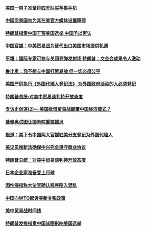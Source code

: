 #### [美国一男子准备排四天队买苹果手机](../pages/zg_yre_rvq/4578008.md) 

#### [中国促美国勿为其在美官方媒体设置障碍](../pages/zg_yre_rvq/4577953.md) 

#### [特朗普指责中国干预美国选举 中国予以否认](../pages/zg_yre_rvq/4577909.md) 

#### [中国官媒：中美贸易战为替代出口美国市场提供机遇](../pages/zg_yre_rvq/4577833.md) 

#### [平壤：国际专家可参与关闭导弹发射场 特朗普：文金会成果令人激动](../pages/zg_yre_rvq/4577814.md) 

#### [鲁比奥：我不想与中国打贸易战  但一切必须公平 ](../pages/zg_yre_rvq/4577722.md) 

#### [美国严厉执行《外国代理人登记法》 为外国政府活动的人必须登记](../pages/zg_yre_rvq/4577714.md) 

#### [特朗普总统:对美中贸易谈判持开放态度](../pages/zg_yre_rvq/4577303.md) 

#### [专访史剑道(2)— 美国欲借贸易战颠覆中国经济模式？](../pages/zg_yre_rvq/4577242.md) 

#### [蓬佩奥试图让国务院重振雄风](../pages/zg_yre_rvq/4577187.md) 

#### [报道：美下令中国两大官媒驻美分支登记为外国代理人](../pages/zg_yre_rvq/4577151.md) 

#### [美议员推新法确保中兴完全遵守商业协议 ](../pages/zg_yre_rvq/4576974.md) 

#### [特朗普总统：对美中贸易谈判持开放态度](../pages/zg_yre_rvq/4576916.md) 

#### [日本企业家准备登上月球](../pages/zg_yre_rvq/4576878.md) 

#### [因性侵指称大法官确认程序陷入混乱](../pages/zg_yre_rvq/4576839.md) 

#### [中国向WTO起诉美新关税政策](../pages/zg_yre_rvq/4576818.md) 

#### [美中贸易战时间线](../pages/zg_yre_rvq/4576723.md) 

#### [特朗普发推指责中国试图影响美国选举](../pages/zg_yre_rvq/4576592.md) 

